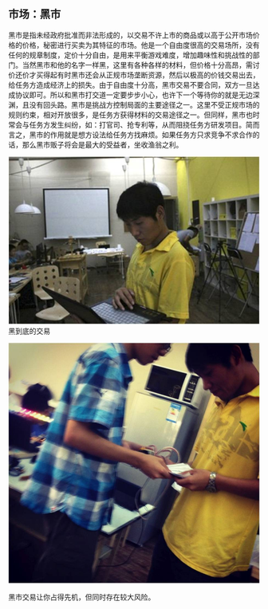## 市场：黑市

黑市是指未经政府批准而非法形成的，以交易不许上市的商品或以高于公开市场价格的价格，秘密进行买卖为其特征的市场。他是一个自由度很高的交易场所，没有任何的规章制度，定价十分自由，是用来平衡游戏难度，增加趣味性和挑战性的部门。当然黑市和他的名字一样黑，这里有各种各样的材料，但价格十分高昂，需讨价还价才买得起有时黑市还会从正规市场垄断资源，然后以极高的价钱交易出去，给任务方造成经济上的损失。由于自由度十分高，黑市交易不要合同，双方一旦达成协议即可。所以和黑市打交道一定要步步小心，也许下一个等待你的就是无边深渊，且没有回头路。黑市是挑战方控制局面的主要途径之一。这里不受正规市场的规则约束，相对开放很多，是任务方获得材料的交易途径之一。但同样，黑市也时常会与任务方发生纠纷，如：打官司、抢专利等，从而阻挠任务方研发项目。简而言之，黑市的作用就是想方设法给任务方找麻烦。如果任务方只求竞争不求合作的话，那么黑市贩子将会是最大的受益者，坐收渔翁之利。

![黑到底的交易！](../assets/execution/black_market/00.jpg)
黑到底的交易

![黑市交易利于让你占得先机](../assets/execution/black_market/01.jpg)

黑市交易让你占得先机，但同时存在较大风险。
